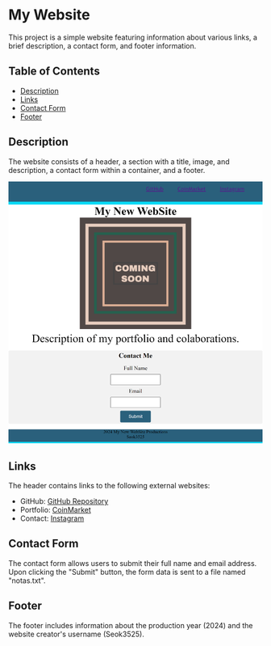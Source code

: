# My Website

This project is a simple website featuring information about various links, a brief description, a contact form, and footer information.

## Table of Contents

- [Description](#description)
- [Links](#links)
- [Contact Form](#contact-form)
- [Footer](#footer)

## Description

The website consists of a header, a section with a title, image, and description, a contact form within a container, and a footer.

![Screenshot](/assets/images/New%20Website.png)

## Links

The header contains links to the following external websites:
- GitHub: [GitHub Repository](https://github.com/seokhh10)
- Portfolio: [CoinMarket](https://coinmarketcap.com/)
- Contact: [Instagram](https://www.instagram.com/)

## Contact Form

The contact form allows users to submit their full name and email address. Upon clicking the "Submit" button, the form data is sent to a file named "notas.txt".

## Footer

The footer includes information about the production year (2024) and the website creator's username (Seok3525).